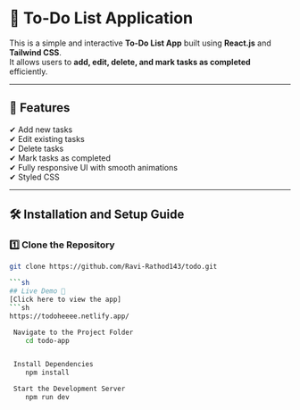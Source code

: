 # 📌 To-Do List Application

This is a simple and interactive **To-Do List App** built using **React.js** and **Tailwind CSS**.  
It allows users to **add, edit, delete, and mark tasks as completed** efficiently.

---

## 🚀 Features
✔ Add new tasks  
✔ Edit existing tasks  
✔ Delete tasks  
✔ Mark tasks as completed    
✔ Fully responsive UI with smooth animations  
✔ Styled CSS  

---

## 🛠️ Installation and Setup Guide

### **1️⃣ Clone the Repository**
```sh
git clone https://github.com/Ravi-Rathod143/todo.git

```sh
## Live Demo 🚀
[Click here to view the app]
```sh
https://todoheeee.netlify.app/

 Navigate to the Project Folder
    cd todo-app


 Install Dependencies
    npm install

 Start the Development Server
    npm run dev

